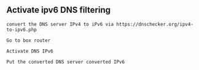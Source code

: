 ## Activate ipv6 DNS filtering

    convert the DNS server IPv4 to iPv6 via https://dnschecker.org/ipv4-to-ipv6.php
    
    Go to box router
    
    Activate DNS IPv6
    
    Put the converted DNS server converted IPv6
